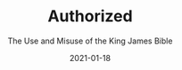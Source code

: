 ---
date: 2021-01-18
dateYear: 2021
isbn: 9781683590552
title: Authorized
subtitle: The Use and Misuse of the King James Bible
description: "The King James Version has shaped the church, our worship, and our mother tongue for over 400 years. But what should we do with it today? The KJV beautifully rendered the Scriptures into the language of turn-of-the-seventeenth-century England. Even today the King James is the most widely read Bible in the United States. The rich cadence of its Elizabethan English is recognized even by non-Christians. But English has changed a great deal over the last 400 years―and in subtle ways that very few modern readers will recognize. In Authorized Mark L. Ward, Jr. shows what exclusive readers of the KJV are missing as they read God's word. In their introduction to the King James Bible, the translators tell us that Christians must 'heare CHRIST speaking unto them in their mother tongue.' In Authorized Mark Ward builds a case for the KJV translators' view that English Bible translations should be readable by what they called 'the very vulgar'―and what we would call 'the man on the street.'"
cover: cover-authorized.jpeg
coverGoogle: https://books.google.com/books/content?id=JducswEACAAJ&printsec=frontcover&img=1&zoom=1&source=gbs_api
pageCount: 168
authors: Mark Ward
publishers: Lexham Press
published: 2018-01-24
publishedYear: 2018
shelves:
- non-fiction
- faith
---